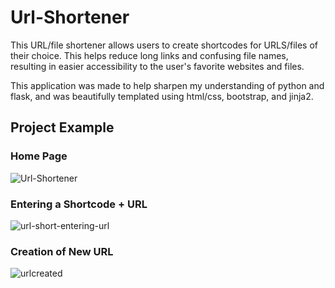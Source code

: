 # Url-Shortener

This URL/file shortener allows users to create shortcodes for URLS/files of their choice. This helps reduce long links and confusing file names, resulting in easier accessibility to the user's favorite websites and files.

This application was made to help sharpen my understanding of python and flask, and was beautifully templated using html/css, bootstrap, and jinja2.

## Project Example

### Home Page
![Url-Shortener](https://user-images.githubusercontent.com/77905977/150072183-25664069-e95f-403f-98a0-0eee6a9282c8.png)

### Entering a Shortcode + URL
![url-short-entering-url](https://user-images.githubusercontent.com/77905977/150074198-fc501307-5702-46f2-b492-232f3fdb786f.png)

### Creation of New URL
![urlcreated](https://user-images.githubusercontent.com/77905977/150074621-5e68e16a-5505-4f7b-b462-2dd601a87a1b.png)
